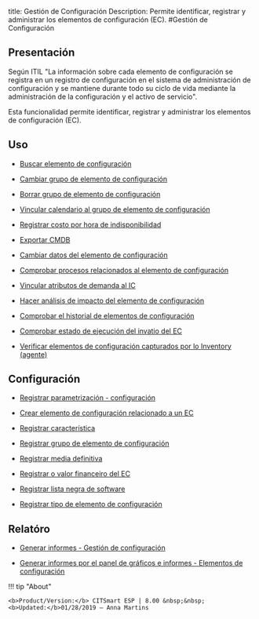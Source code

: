 title: Gestión de Configuración
Description: Permite identificar, registrar y administrar los elementos de configuración (EC).
#Gestión de Configuración


Presentación
----------------

Según ITIL "La información sobre cada elemento de configuración se registra en
un registro de configuración en el sistema de administración de configuración y
se mantiene durante todo su ciclo de vida mediante la administración de la
configuración y el activo de servicio".

Esta funcionalidad permite identificar, registrar y administrar los elementos de
configuración (EC).

Uso
-------


- [Buscar elemento de configuración](/es-es/citsmart-esp-8/processes/configuration/use/search-CI.html)

- [Cambiar grupo de elemento de configuración](/es-es/citsmart-esp-8/processes/configuration/use/change-group-configuration-item.html)

- [Borrar grupo de elemento de configuración](/es-es/citsmart-esp-8/processes/configuration/use/delete-group-of-IC.html)

- [Vincular calendario al grupo de elemento de configuración](/es-es/citsmart-esp-8/processes/configuration/use/link-calendar-to-group-of-IC.html)

- [Registrar costo por hora de indisponibilidad](/es-es/citsmart-esp-8/processes/configuration/use/cost-per-hour-unavailability.html)

- [Exportar CMDB](/es-es/citsmart-esp-8/processes/configuration/use/export-CMDB.html)

- [Cambiar datos del elemento de configuración](/es-es/citsmart-esp-8/processes/configuration/use/change-IC-item-data.html)

- [Comprobar procesos relacionados al elemento de configuración](/es-es/citsmart-esp-8/processes/configuration/use/CI-processes-related.html)

- [Vincular atributos de demanda al IC](/es-es/citsmart-esp-8/processes/configuration/use/link-demand-attributes-to-CI.html)

- [Hacer análisis de impacto del elemento de configuración](/es-es/citsmart-esp-8/processes/configuration/use/configuration-item-impact.html)

- [Comprobar el historial de elementos de configuración](/es-es/citsmart-esp-8/processes/configuration/use/CI-history.html)

- [Comprobar estado de ejecución del invatio del EC](/es-es/citsmart-esp-8/processes/configuration/use/verify-status-inventory.html)

- [Verificar elementos de configuración capturados por lo Inventory (agente)](/es-es/citsmart-esp-8/processes/configuration/use/CI-captured-by-inventory.html)

Configuración
-----------------

- [Registrar parametrización - configuración](/es-es/citsmart-esp-8/platform-administration/parameters-list/configure-parametrization-configuration.html)

- [Crear elemento de configuración relacionado a un EC](/es-es/citsmart-esp-8/processes/configuration/configuration/create-configuration-item-related-ic.html)

- [Registrar característica](/es-es/citsmart-esp-8/processes/configuration/configuration/register-characteristics.html)

- [Registrar grupo de elemento de configuración](/es-es/citsmart-esp-8/processes/configuration/configuration/register-configuration-item-group.html)

- [Registrar media definitiva](/es-es/citsmart-esp-8/processes/configuration/configuration/register-definitive-media.html)

- [Registrar o valor financeiro del EC](/es-es/citsmart-esp-8/processes/configuration/configuration/register-financial-value-ic.html)

- [Registrar lista negra de software](/es-es/citsmart-esp-8/processes/configuration/configuration/register-software-blacklist.html) 

- [Registrar tipo de elemento de configuración](/es-es/citsmart-esp-8/processes/configuration/configuration/register-type-ic.html)

Relatóro
----------

- [Generar informes - Gestión de configuración](/es-es/citsmart-esp-8/processes/configuration/configuration/generate-report-configuration-management.html)

- [Generar informes por el panel de gráficos e informes - Elementos de configuración](/es-es/citsmart-esp-8/processes/configuration/configuration/generate-reports-charts-panel-ic.html)

!!! tip "About"

    <b>Product/Version:</b> CITSmart ESP | 8.00 &nbsp;&nbsp;
    <b>Updated:</b>01/28/2019 – Anna Martins


